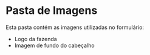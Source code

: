 # Pasta de Imagens

Esta pasta contém as imagens utilizadas no formulário:
- Logo da fazenda
- Imagem de fundo do cabeçalho
